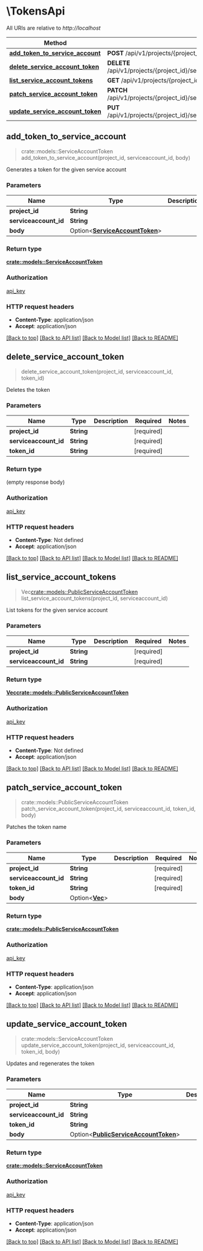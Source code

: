 # \TokensApi

All URIs are relative to *http://localhost*

Method | HTTP request | Description
------------- | ------------- | -------------
[**add_token_to_service_account**](TokensApi.md#add_token_to_service_account) | **POST** /api/v1/projects/{project_id}/serviceaccounts/{serviceaccount_id}/tokens | 
[**delete_service_account_token**](TokensApi.md#delete_service_account_token) | **DELETE** /api/v1/projects/{project_id}/serviceaccounts/{serviceaccount_id}/tokens/{token_id} | 
[**list_service_account_tokens**](TokensApi.md#list_service_account_tokens) | **GET** /api/v1/projects/{project_id}/serviceaccounts/{serviceaccount_id}/tokens | 
[**patch_service_account_token**](TokensApi.md#patch_service_account_token) | **PATCH** /api/v1/projects/{project_id}/serviceaccounts/{serviceaccount_id}/tokens/{token_id} | 
[**update_service_account_token**](TokensApi.md#update_service_account_token) | **PUT** /api/v1/projects/{project_id}/serviceaccounts/{serviceaccount_id}/tokens/{token_id} | 



## add_token_to_service_account

> crate::models::ServiceAccountToken add_token_to_service_account(project_id, serviceaccount_id, body)


Generates a token for the given service account

### Parameters


Name | Type | Description  | Required | Notes
------------- | ------------- | ------------- | ------------- | -------------
**project_id** | **String** |  | [required] |
**serviceaccount_id** | **String** |  | [required] |
**body** | Option<[**ServiceAccountToken**](ServiceAccountToken.md)> |  |  |

### Return type

[**crate::models::ServiceAccountToken**](ServiceAccountToken.md)

### Authorization

[api_key](../README.md#api_key)

### HTTP request headers

- **Content-Type**: application/json
- **Accept**: application/json

[[Back to top]](#) [[Back to API list]](../README.md#documentation-for-api-endpoints) [[Back to Model list]](../README.md#documentation-for-models) [[Back to README]](../README.md)


## delete_service_account_token

> delete_service_account_token(project_id, serviceaccount_id, token_id)


Deletes the token

### Parameters


Name | Type | Description  | Required | Notes
------------- | ------------- | ------------- | ------------- | -------------
**project_id** | **String** |  | [required] |
**serviceaccount_id** | **String** |  | [required] |
**token_id** | **String** |  | [required] |

### Return type

 (empty response body)

### Authorization

[api_key](../README.md#api_key)

### HTTP request headers

- **Content-Type**: Not defined
- **Accept**: application/json

[[Back to top]](#) [[Back to API list]](../README.md#documentation-for-api-endpoints) [[Back to Model list]](../README.md#documentation-for-models) [[Back to README]](../README.md)


## list_service_account_tokens

> Vec<crate::models::PublicServiceAccountToken> list_service_account_tokens(project_id, serviceaccount_id)


List tokens for the given service account

### Parameters


Name | Type | Description  | Required | Notes
------------- | ------------- | ------------- | ------------- | -------------
**project_id** | **String** |  | [required] |
**serviceaccount_id** | **String** |  | [required] |

### Return type

[**Vec<crate::models::PublicServiceAccountToken>**](PublicServiceAccountToken.md)

### Authorization

[api_key](../README.md#api_key)

### HTTP request headers

- **Content-Type**: Not defined
- **Accept**: application/json

[[Back to top]](#) [[Back to API list]](../README.md#documentation-for-api-endpoints) [[Back to Model list]](../README.md#documentation-for-models) [[Back to README]](../README.md)


## patch_service_account_token

> crate::models::PublicServiceAccountToken patch_service_account_token(project_id, serviceaccount_id, token_id, body)


Patches the token name

### Parameters


Name | Type | Description  | Required | Notes
------------- | ------------- | ------------- | ------------- | -------------
**project_id** | **String** |  | [required] |
**serviceaccount_id** | **String** |  | [required] |
**token_id** | **String** |  | [required] |
**body** | Option<[**Vec<i32>**](i32.md)> |  |  |

### Return type

[**crate::models::PublicServiceAccountToken**](PublicServiceAccountToken.md)

### Authorization

[api_key](../README.md#api_key)

### HTTP request headers

- **Content-Type**: application/json
- **Accept**: application/json

[[Back to top]](#) [[Back to API list]](../README.md#documentation-for-api-endpoints) [[Back to Model list]](../README.md#documentation-for-models) [[Back to README]](../README.md)


## update_service_account_token

> crate::models::ServiceAccountToken update_service_account_token(project_id, serviceaccount_id, token_id, body)


Updates and regenerates the token

### Parameters


Name | Type | Description  | Required | Notes
------------- | ------------- | ------------- | ------------- | -------------
**project_id** | **String** |  | [required] |
**serviceaccount_id** | **String** |  | [required] |
**token_id** | **String** |  | [required] |
**body** | Option<[**PublicServiceAccountToken**](PublicServiceAccountToken.md)> |  |  |

### Return type

[**crate::models::ServiceAccountToken**](ServiceAccountToken.md)

### Authorization

[api_key](../README.md#api_key)

### HTTP request headers

- **Content-Type**: application/json
- **Accept**: application/json

[[Back to top]](#) [[Back to API list]](../README.md#documentation-for-api-endpoints) [[Back to Model list]](../README.md#documentation-for-models) [[Back to README]](../README.md)

